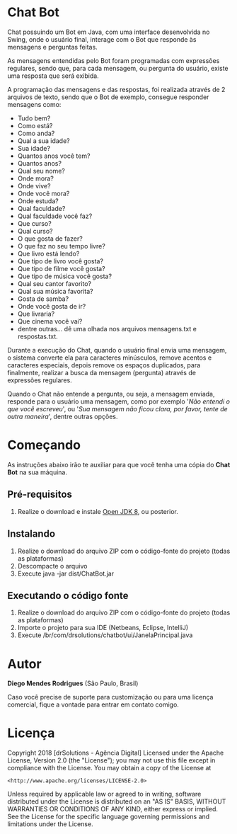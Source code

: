 # Chat Bot

Chat possuindo um Bot em Java, com uma interface desenvolvida no Swing, onde o usuário final, interage com o Bot que responde às mensagens e perguntas feitas.  

As mensagens entendidas pelo Bot foram programadas com expressões regulares, sendo que, para cada mensagem, ou pergunta do usuário, existe uma resposta que será exibida.

A programação das mensagens e das respostas, foi realizada através de 2 arquivos de texto, sendo que o Bot de exemplo, consegue responder mensagens como:

+ Tudo bem?
+ Como está?
+ Como anda?
+ Qual a sua idade?
+ Sua idade?
+ Quantos anos você tem?
+ Quantos anos?
+ Qual seu nome?
+ Onde mora?
+ Onde vive?
+ Onde você mora?
+ Onde estuda?
+ Qual faculdade?
+ Qual faculdade você faz?
+ Que curso?
+ Qual curso?
+ O que gosta de fazer?
+ O que faz no seu tempo livre?
+ Que livro está lendo?
+ Que tipo de livro você gosta?
+ Que tipo de filme você gosta?
+ Que tipo de música você gosta?
+ Qual seu cantor favorito?
+ Qual sua música favorita?
+ Gosta de samba?
+ Onde você gosta de ir?
+ Que livraria?
+ Que cinema você vai?
+ dentre outras... dê uma olhada nos arquivos mensagens.txt e respostas.txt.

Durante a execução do Chat, quando o usuário final envia uma mensagem, o sistema converte ela para caracteres minúsculos, remove acentos e caracteres especiais, depois remove os espaços duplicados, para finalmente, realizar a busca da mensagem (pergunta) através de expressões regulares.

Quando o Chat não entende a pergunta, ou seja, a mensagem enviada, responde para o usuário uma mensagem, como por exemplo '*Não entendi o que você escreveu*', ou '*Sua mensagem não ficou clara, por favor, tente de outra maneira*', dentre outras opções.

# Começando

As instruções abaixo irão te auxiliar para que você tenha uma cópia do **Chat Bot** na sua máquina.

## Pré-requisitos

1. Realize o download e instale [Open JDK 8](http://openjdk.java.net/install/), ou posterior.

## Instalando

1. Realize o download do arquivo ZIP com o código-fonte do projeto (todas as plataformas)
2. Descompacte o arquivo
3. Execute java -jar dist/ChatBot.jar

## Executando o código fonte

1. Realize o download do arquivo ZIP com o código-fonte do projeto (todas as plataformas)
2. Importe o projeto para sua IDE (Netbeans, Eclipse, IntelliJ)
3. Execute /br/com/drsolutions/chatbot/ui/JanelaPrincipal.java

# Autor

**Diego Mendes Rodrigues** (São Paulo, Brasil)

Caso você precise de suporte para customização ou para uma licença comercial, fique a vontade para entrar em contato comigo.

# Licença

Copyright 2018 [drSolutions - Agência Digital]
Licensed under the Apache License, Version 2.0 (the "License");
you may not use this file except in compliance with the License.
You may obtain a copy of the License at

    <http://www.apache.org/licenses/LICENSE-2.0>

Unless required by applicable law or agreed to in writing, software
distributed under the License is distributed on an "AS IS" BASIS,
WITHOUT WARRANTIES OR CONDITIONS OF ANY KIND, either express or implied.
See the License for the specific language governing permissions and
limitations under the License.